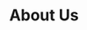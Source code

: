 ---
title: About Us
cascade:
  rss: false
  jsonld:
    "@type": Article
    headline: = title   
    description: = description
    author: = authors     
    datePublished: = date
    dateModified: = lastmod
    image: = headerimage
    publisher: = copy /jsonld/peacefulscience
    sameas: = sameas
    about: = about
    mainEntityOfPage: 
      "@type": WebPage
      "@id": = permalink
---